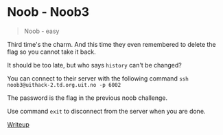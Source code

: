 # Noob - Noob3

> Noob - easy

Third time's the charm. And this time they even remembered to delete the flag so you cannot take it back.

It should be too late, but who says `history` can't be changed?

You can connect to their server with the following command `ssh noob3@uithack-2.td.org.uit.no -p 6002`

The password is the flag in the previous noob challenge.

Use command `exit` to disconnect from the server when you are done.

[Writeup](writeup/writeup.md)

